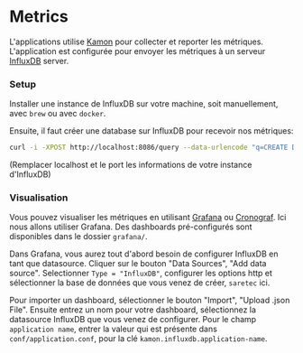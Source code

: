 # Metrics

L'applications utilise [Kamon](http://kamon.io) pour collecter et reporter les métriques. L'application est configurée pour envoyer les métriques à un serveur [InfluxDB](https://docs.influxdata.com/influxdb) server.

### Setup

Installer une instance de InfluxDB sur votre machine, soit manuellement, avec `brew` ou avec `docker`.


Ensuite, il faut créer une database sur InfluxDB pour recevoir nos métriques:

```sh
curl -i -XPOST http://localhost:8086/query --data-urlencode "q=CREATE DATABASE saretec"
```

(Remplacer localhost et le port les informations de votre instance d'InfluxDB)

### Visualisation

Vous pouvez visualiser les métriques en utilisant [Grafana](http://grafana.org) ou [Cronograf](https://docs.influxdata.com/chronograf). Ici nous allons utiliser Grafana. Des dashboards pré-configurés sont disponibles dans le dossier `grafana/`.

Dans Grafana, vous aurez tout d'abord besoin de configurer InfluxDB en tant que datasource. Cliquer sur le bouton "Data Sources", "Add data source". Selectionner `Type = "InfluxDB"`, configurer les options http et sélectionner la base de données que vous venez de créer, `saretec` ici.

Pour importer un dashboard, sélectionner le bouton "Import", "Upload .json File". Ensuite entrez un nom pour votre dashboard, sélectionnez la datasource InfluxDB que vous venez de configurer. Pour le champ `application name`, entrer la valeur qui est présente dans `conf/application.conf`, pour la clé `kamon.influxdb.application-name`.
